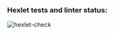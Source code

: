 ### Hexlet tests and linter status:
![hexlet-check](https://github.com/Wesrtty/backend-project-lvl1/workflows/hexlet-check/badge.svg?branch=main)